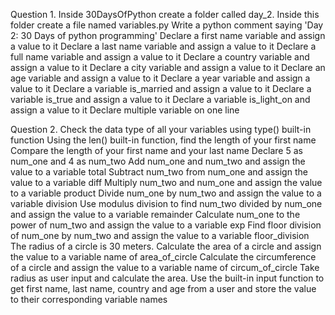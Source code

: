 Question 1.
    Inside 30DaysOfPython create a folder called day_2. Inside this folder create a file named variables.py
    Write a python comment saying 'Day 2: 30 Days of python programming'
    Declare a first name variable and assign a value to it
    Declare a last name variable and assign a value to it
    Declare a full name variable and assign a value to it
    Declare a country variable and assign a value to it
    Declare a city variable and assign a value to it
    Declare an age variable and assign a value to it
    Declare a year variable and assign a value to it
    Declare a variable is_married and assign a value to it
    Declare a variable is_true and assign a value to it
    Declare a variable is_light_on and assign a value to it
    Declare multiple variable on one line

Question 2.
    Check the data type of all your variables using type() built-in function
    Using the len() built-in function, find the length of your first name
    Compare the length of your first name and your last name
    Declare 5 as num_one and 4 as num_two
    Add num_one and num_two and assign the value to a variable total
    Subtract num_two from num_one and assign the value to a variable diff
    Multiply num_two and num_one and assign the value to a variable product
    Divide num_one by num_two and assign the value to a variable division
    Use modulus division to find num_two divided by num_one and assign the value to a variable remainder
    Calculate num_one to the power of num_two and assign the value to a variable exp
    Find floor division of num_one by num_two and assign the value to a variable floor_division
    The radius of a circle is 30 meters.
    Calculate the area of a circle and assign the value to a variable name of area_of_circle
    Calculate the circumference of a circle and assign the value to a variable name of circum_of_circle
    Take radius as user input and calculate the area.
    Use the built-in input function to get first name, last name, country and age from a user and store the value to their corresponding variable names